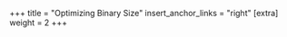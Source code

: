 +++
title = "Optimizing Binary Size"
insert_anchor_links = "right"
[extra]
weight = 2
+++

<!-- TBW -->
